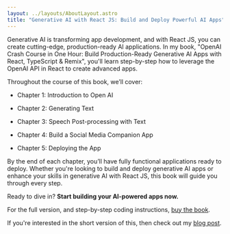 ```yaml
---
layout: ../layouts/AboutLayout.astro
title: "Generative AI with React JS: Build and Deploy Powerful AI Apps"
---
```


Generative AI is transforming app development, and with React JS, you can create cutting-edge, production-ready AI applications. In my book, "OpenAI Crash Course in One Hour: Build Production-Ready Generative AI Apps with React, TypeScript & Remix", you'll learn step-by-step how to leverage the <span class="font-black text-orange-600">OpenAI API in React</span> to create advanced apps.

Throughout the course of this book, we’ll cover:

- Chapter 1: Introduction to Open AI

- Chapter 2: Generating Text

- Chapter 3: Speech Post-processing with Text

- Chapter 4: Build a Social Media Companion App

- Chapter 5: Deploying the App

By the end of each chapter, you’ll have fully functional applications ready to deploy. Whether you're looking to <span class="font-black text-orange-600">build</span> and deploy generative AI apps or <span class="font-black text-orange-600">enhance your skills</span> in generative AI with React JS, this book will guide you through every step.

Ready to dive in? **Start building your AI-powered apps now.**

For the full version, and step-by-step coding instructions, [buy the book](https://a.co/d/9jnHQGe).

If you're interested in the short version of this, then check out my [blog post](https://akoskm.com/building-an-audio-transcription-app-with-nextjs/).
